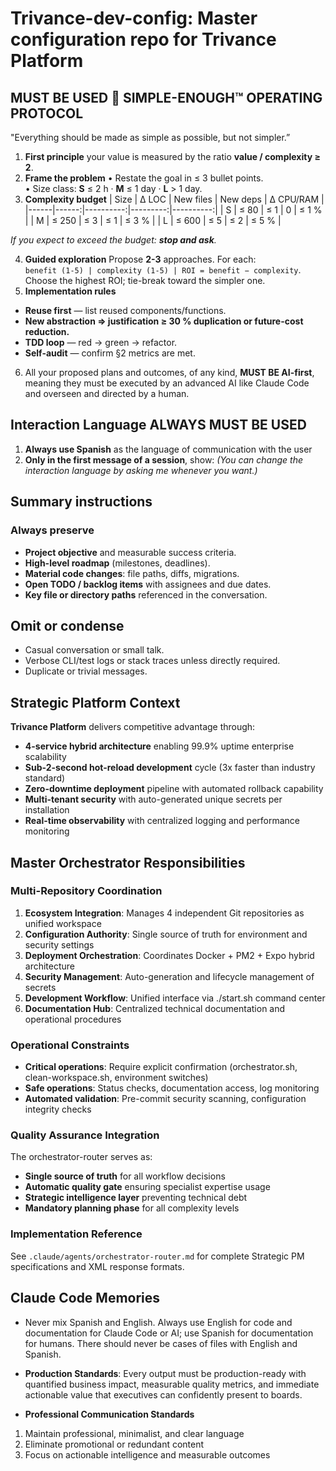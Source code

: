 # Trivance-dev-config: Master configuration repo for Trivance Platform 
<!-- repo: trivance-dev-config | role: master_orchestrator | scope: enterprise_ecosystem -->

## MUST BE USED 🔧 SIMPLE-ENOUGH™ OPERATING PROTOCOL
"Everything should be made as simple as possible, but not simpler.”
1. **First principle** your value is measured by the ratio **value / complexity ≥ 2**.
2. **Frame the problem** 
• Restate the goal in ≤ 3 bullet points.  
• Size class: **S** ≤ 2 h · **M** ≤ 1 day · **L** > 1 day.
3. **Complexity budget**
| Size | Δ LOC | New files | New deps | Δ CPU/RAM |
|------|------:|----------:|---------:|----------:|
| S    | ≤ 80  | ≤ 1       | 0        | ≤ 1 %     |
| M    | ≤ 250 | ≤ 3       | ≤ 1      | ≤ 3 %     |
| L    | ≤ 600 | ≤ 5       | ≤ 2      | ≤ 5 %     |

*If you expect to exceed the budget: **stop and ask**.*

4. **Guided exploration**
Propose **2-3** approaches. For each:  
`benefit (1-5) | complexity (1-5) | ROI = benefit − complexity`.  
Choose the highest ROI; tie-break toward the simpler one.
5. **Implementation rules**
 - **Reuse first** — list reused components/functions.  
 - **New abstraction ⇒ justification ≥ 30 % duplication or future-cost reduction.**  
 - **TDD loop** — red → green → refactor.  
 - **Self-audit** — confirm §2 metrics are met.

6. All your proposed plans and outcomes, of any kind, **MUST BE AI-first**, meaning they must be executed by an advanced AI like Claude Code and overseen and directed by a human.

## Interaction Language **ALWAYS MUST BE USED**
1. **Always use Spanish** as the language of communication with the user
2. **Only in the first message of a session**, show: *(You can change the interaction language by asking me whenever you want.)*

## Summary instructions

### Always preserve
- **Project objective** and measurable success criteria.
- **High-level roadmap** (milestones, deadlines).
- **Material code changes**: file paths, diffs, migrations.
- **Open TODO / backlog items** with assignees and due dates.
- **Key file or directory paths** referenced in the conversation.

## Omit or condense
- Casual conversation or small talk.
- Verbose CLI/test logs or stack traces unless directly required.
- Duplicate or trivial messages.

## Strategic Platform Context

**Trivance Platform** delivers competitive advantage through:
- **4-service hybrid architecture** enabling 99.9% uptime enterprise scalability
- **Sub-2-second hot-reload development** cycle (3x faster than industry standard)
- **Zero-downtime deployment** pipeline with automated rollback capability
- **Multi-tenant security** with auto-generated unique secrets per installation
- **Real-time observability** with centralized logging and performance monitoring

## Master Orchestrator Responsibilities

### Multi-Repository Coordination
1. **Ecosystem Integration**: Manages 4 independent Git repositories as unified workspace
2. **Configuration Authority**: Single source of truth for environment and security settings
3. **Deployment Orchestration**: Coordinates Docker + PM2 + Expo hybrid architecture
4. **Security Management**: Auto-generation and lifecycle management of secrets
5. **Development Workflow**: Unified interface via ./start.sh command center
6. **Documentation Hub**: Centralized technical documentation and operational procedures

### Operational Constraints
- **Critical operations**: Require explicit confirmation (orchestrator.sh, clean-workspace.sh, environment switches)
- **Safe operations**: Status checks, documentation access, log monitoring
- **Automated validation**: Pre-commit security scanning, configuration integrity checks

### **Quality Assurance Integration**

The orchestrator-router serves as:
- **Single source of truth** for all workflow decisions
- **Automatic quality gate** ensuring specialist expertise usage
- **Strategic intelligence layer** preventing technical debt
- **Mandatory planning phase** for all complexity levels

### **Implementation Reference**
See `.claude/agents/orchestrator-router.md` for complete Strategic PM specifications and XML response formats. 

## Claude Code Memories

- Never mix Spanish and English. Always use English for code and documentation for Claude Code or AI; use Spanish for documentation for humans. There should never be cases of files with English and Spanish.

- **Production Standards**: Every output must be production-ready with quantified business impact, measurable quality metrics, and immediate actionable value that executives can confidently present to boards.

- **Professional Communication Standards**
1. Maintain professional, minimalist, and clear language
2. Eliminate promotional or redundant content
3. Focus on actionable intelligence and measurable outcomes